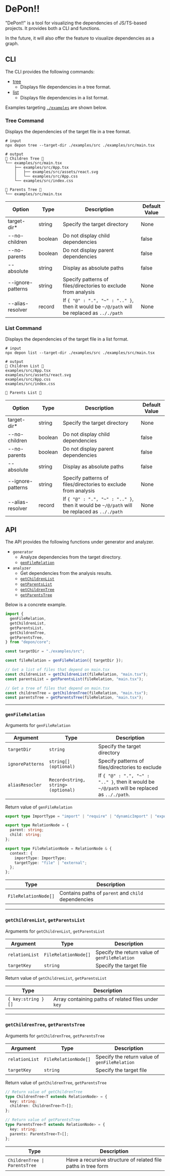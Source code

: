 # DePon!!

"DePon!!" is a tool for visualizing the dependencies of JS/TS-based projects.
It provides both a CLI and functions.

In the future, it will also offer the feature to visualize dependencies as a graph.

## CLI

The CLI provides the following commands:

- [tree](#tree-command)
  - Displays file dependencies in a tree format.
- [list](#list-command)
  - Displays file dependencies in a list format.

Examples targeting [`./examples`](./examples) are shown below.

### Tree Command

Displays the dependencies of the target file in a tree format.

```shell
# input
npx depon tree --target-dir ./examples/src ./examples/src/main.tsx
```

```shell
# output
👶 Children Tree 👶
└── examples/src/main.tsx
    ├── examples/src/App.tsx
    │   ├── examples/src/assets/react.svg
    │   └── examples/src/App.css
    └── examples/src/index.css

🎅 Parents Tree 🎅
└── examples/src/main.tsx
```

| Option                      | Type    | Description                                                                                 | Default Value |
| --------------------------- | ------- | ------------------------------------------------------------------------------------------- | ------------- |
| target-dir\*                | string  | Specify the target directory                                                                | None          |
| --no-children               | boolean | Do not display child dependencies                                                           | false         |
| --no-parents                | boolean | Do not display parent dependencies                                                          | false         |
| --absolute                  | string  | Display as absolute paths                                                                   | false         |
| --ignore-patterns <pattern> | string  | Specify patterns of files/directories to exclude from analysis                              | None          |
| --alias-resolver <json>     | record  | If `{ "@" : ".", "~" : ".." }`, then it would be `~/@/path` will be replaced as `.././path` | None          |

### List Command

Displays the dependencies of the target file in a list format.

```shell
# input
npx depon list --target-dir ./examples/src ./examples/src/main.tsx
```

```shell
# output
👶 Children List 👶
examples/src/App.tsx
examples/src/assets/react.svg
examples/src/App.css
examples/src/index.css

🎅 Parents List 🎅
```

| Option                      | Type    | Description                                                                                 | Default Value |
| --------------------------- | ------- | ------------------------------------------------------------------------------------------- | ------------- |
| target-dir\*                | string  | Specify the target directory                                                                | None          |
| --no-children               | boolean | Do not display child dependencies                                                           | false         |
| --no-parents                | boolean | Do not display parent dependencies                                                          | false         |
| --absolute                  | string  | Display as absolute paths                                                                   | false         |
| --ignore-patterns <pattern> | string  | Specify patterns of files/directories to exclude from analysis                              | None          |
| --alias-resolver <json>     | record  | If `{ "@" : ".", "~" : ".." }`, then it would be `~/@/path` will be replaced as `.././path` | None          |

## API

The API provides the following functions under generator and analyzer.

- `generator`
  - Analyze dependencies from the target directory.
  - [`genFileRelation`](#genfilerelation)
- `analyzer`
  - Get dependencies from the analysis results.
  - [`getChildrenList`](#getchildrenlist-getparentslist)
  - [`getParentsList`](#getchildrenlist-getparentslist)
  - [`getChildrenTree`](#getchildrentree-getparentstree)
  - [`getParentsTree`](#getchildrentree-getparentstree)

Below is a concrete example.

```ts
import {
  genFileRelation,
  getChildrenList,
  getParentsList,
  getChildrenTree,
  getParentsTree,
} from "depon/core";

const targetDir = "./examples/src";

const fileRelation = genFileRelation({ targetDir });

// Get a list of files that depend on main.tsx
const childrenList = getChildrenList(fileRelation, "main.tsx");
const parentsList = getParentsList(fileRelation, "main.tsx");

// Get a tree of files that depend on main.tsx
const childrenTree = getChildrenTree(fileRelation, "main.tsx");
const parentsTree = getParentsTree(fileRelation, "main.tsx");
```

---

### `genFileRelation`

Arguments for `genFileRelation`

| Argument         | Type                                | Description                                                                                  |
| ---------------- | ----------------------------------- | -------------------------------------------------------------------------------------------- |
| `targetDir`      | `string`                            | Specify the target directory                                                                 |
| `ignorePatterns` | `string[] (optional)`               | Specify patterns of files/directories to exclude                                             |
| `aliasResocler`  | `Record<string, string> (optional)` | If `{ "@" : ".", "~" : ".." }`, then it would be `~/@/path` will be replaced as `.././path`. |

Return value of `genFileRelation`

```ts
export type ImportType = "import" | "require" | "dynamicImport" | "export";

export type RelationNode = {
  parent: string;
  child: string;
};

export type FileRelationNode = RelationNode & {
  context: {
    importType: ImportType;
    targetType: "file" | "external";
  };
};
```

| Type                 | Description                                         |
| -------------------- | --------------------------------------------------- |
| `FileRelationNode[]` | Contains paths of `parent` and `child` dependencies |

---

### `getChildrenList`, `getParentsList`

Arguments for `getChildrenList`, `getParentsList`

| Argument       | Type                 | Description                                   |
| -------------- | -------------------- | --------------------------------------------- |
| `relationList` | `FileRelationNode[]` | Specify the return value of `genFileRelation` |
| `targetKey`    | `string`             | Specify the target file                       |

Return value of `getChildrenList`, `getParentsList`

| Type               | Description                                         |
| ------------------ | --------------------------------------------------- |
| `{ key:string }[]` | Array containing paths of related files under `key` |

---

### `getChildrenTree`, `getParentsTree`

Arguments for `getChildrenTree`, `getParentsTree`

| Argument       | Type                 | Description                                   |
| -------------- | -------------------- | --------------------------------------------- |
| `relationList` | `FileRelationNode[]` | Specify the return value of `genFileRelation` |
| `targetKey`    | `string`             | Specify the target file                       |

Return value of `getChildrenTree`, `getParentsTree`

```ts
// Return value of getChildrenTree
type ChildrenTree<T extends RelationNode> = {
  key: string;
  children: ChildrenTree<T>[];
};

// Return value of getParentsTree
type ParentsTree<T extends RelationNode> = {
  key: string;
  parents: ParentsTree<T>[];
};
```

| Type                          | Description                                                   |
| ----------------------------- | ------------------------------------------------------------- |
| `ChildrenTree \| ParentsTree` | Have a recursive structure of related file paths in tree form |
